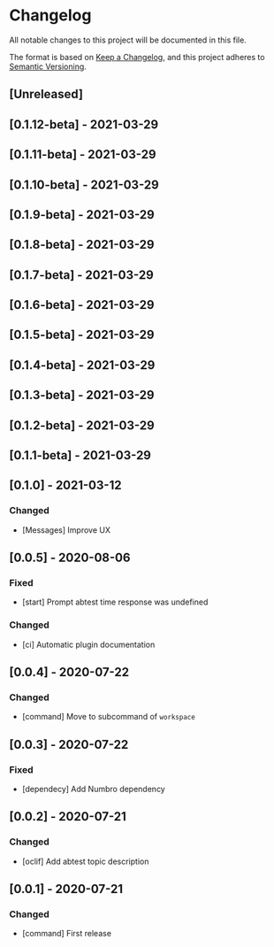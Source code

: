 # Changelog
All notable changes to this project will be documented in this file.

The format is based on [Keep a Changelog](https://keepachangelog.com/en/1.0.0/),
and this project adheres to [Semantic Versioning](https://semver.org/spec/v2.0.0.html).

## [Unreleased]

## [0.1.12-beta] - 2021-03-29

## [0.1.11-beta] - 2021-03-29

## [0.1.10-beta] - 2021-03-29

## [0.1.9-beta] - 2021-03-29

## [0.1.8-beta] - 2021-03-29

## [0.1.7-beta] - 2021-03-29

## [0.1.6-beta] - 2021-03-29

## [0.1.5-beta] - 2021-03-29

## [0.1.4-beta] - 2021-03-29

## [0.1.3-beta] - 2021-03-29

## [0.1.2-beta] - 2021-03-29

## [0.1.1-beta] - 2021-03-29

## [0.1.0] - 2021-03-12

### Changed

- [Messages] Improve UX

## [0.0.5] - 2020-08-06
### Fixed
- [start] Prompt abtest time response was undefined

### Changed
- [ci] Automatic plugin documentation

## [0.0.4] - 2020-07-22
### Changed
- [command] Move to subcommand of `workspace`

## [0.0.3] - 2020-07-22
### Fixed
- [dependecy] Add Numbro dependency

## [0.0.2] - 2020-07-21
### Changed
- [oclif] Add abtest topic description

## [0.0.1] - 2020-07-21

### Changed
- [command] First release

